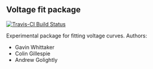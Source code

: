 
Voltage fit package
-------------------

[![Travis-CI Build Status](https://travis-ci.org/csgillespie/voltagefit.svg?branch=master)](https://travis-ci.org/csgillespie/voltagefit)

Experimental package for fitting voltage curves. Authors:

-   Gavin Whittaker
-   Colin Gillespie
-   Andrew Golightly
